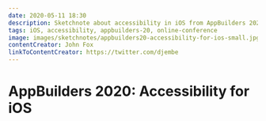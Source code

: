 ```yaml
---
date: 2020-05-11 18:30
description: Sketchnote about accessibility in iOS from AppBuilders 2020 (online conference)
tags: iOS, accessibility, appbuilders-20, online-conference
image: images/sketchnotes/appbuilders20-accessibility-for-ios-small.jpg
contentCreator: John Fox
linkToContentCreator: https://twitter.com/djembe
---
```


# AppBuilders 2020: Accessibility for iOS
